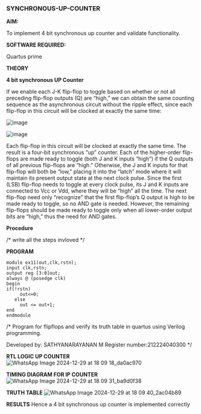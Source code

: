 ### SYNCHRONOUS-UP-COUNTER

**AIM:**

To implement 4 bit synchronous up counter and validate functionality.

**SOFTWARE REQUIRED:**

Quartus prime

**THEORY**

**4 bit synchronous UP Counter**

If we enable each J-K flip-flop to toggle based on whether or not all preceding flip-flop outputs (Q) are “high,” we can obtain the same counting sequence as the asynchronous circuit without the ripple effect, since each flip-flop in this circuit will be clocked at exactly the same time:

![image](https://github.com/naavaneetha/SYNCHRONOUS-UP-COUNTER/assets/154305477/d5db3fa0-e413-404c-b80e-b2f39d82e7e8)


![image](https://github.com/naavaneetha/SYNCHRONOUS-UP-COUNTER/assets/154305477/52cb61eb-d04b-442d-810c-31185a68410b)

Each flip-flop in this circuit will be clocked at exactly the same time.
The result is a four-bit synchronous “up” counter. Each of the higher-order flip-flops are made ready to toggle (both J and K inputs “high”) if the Q outputs of all previous flip-flops are “high.”
Otherwise, the J and K inputs for that flip-flop will both be “low,” placing it into the “latch” mode where it will maintain its present output state at the next clock pulse.
Since the first (LSB) flip-flop needs to toggle at every clock pulse, its J and K inputs are connected to Vcc or Vdd, where they will be “high” all the time.
The next flip-flop need only “recognize” that the first flip-flop’s Q output is high to be made ready to toggle, so no AND gate is needed.
However, the remaining flip-flops should be made ready to toggle only when all lower-order output bits are “high,” thus the need for AND gates.

**Procedure**

/* write all the steps invloved */

**PROGRAM**
```
module ex11(out,clk,rstn);
input clk,rstn;
output reg [3:0]out;
always @ (posedge clk)
begin
if(!rstn)
     out<=0;
   else 
     out <= out+1;
end
endmodule
```
/* Program for flipflops and verify its truth table in quartus using Verilog programming. 

Developed by: SATHYANARAYANAN M
Register number:212224040300
*/

**RTL LOGIC UP COUNTER**
![WhatsApp Image 2024-12-29 at 18 09 18_da0ac970](https://github.com/user-attachments/assets/da6c21db-1def-46b3-b630-d3c0ece6ff12)

**TIMING DIAGRAM FOR IP COUNTER**
![WhatsApp Image 2024-12-29 at 18 09 31_ba9d0f38](https://github.com/user-attachments/assets/b07dca67-2fc6-4572-8f66-393f87a25f18)

**TRUTH TABLE**
![WhatsApp Image 2024-12-29 at 18 09 40_2ac04b89](https://github.com/user-attachments/assets/f55c8dd8-7c3b-4d85-a1d0-238d84e53cae)

**RESULTS**
Hence a 4 bit synchronous up counter is implemented correctly
